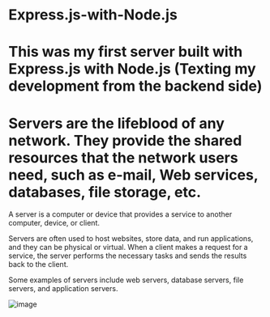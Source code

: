 # Express.js-with-Node.js
# This was my first server built with Express.js with Node.js (Texting my development from the backend side)

# Servers are the lifeblood of any network. They provide the shared resources that the network users need, such as e-mail, Web services, databases, file storage, etc.



A server is a computer or device that provides a service to another computer, device, or client.

Servers are often used to host websites, store data, and run applications, and they can be physical or virtual. 
When a client makes a request for a service, the server performs the necessary tasks and sends the results back to the client.

Some examples of servers include web servers, database servers, file servers, and application servers.

![image](https://user-images.githubusercontent.com/107305274/210185262-b565f1be-1913-4d54-987f-53e480838c62.png)

